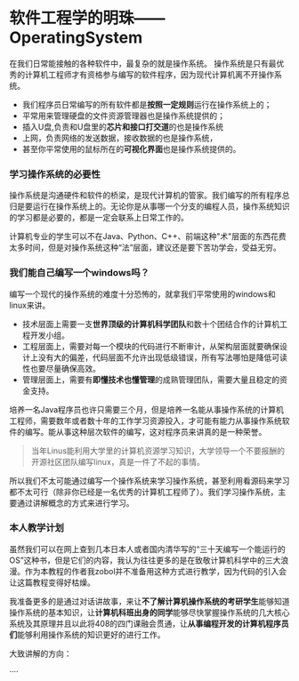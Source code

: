 # 软件工程学的明珠——OperatingSystem

在我们日常能接触的各种软件中，最复杂的就是操作系统。
操作系统是只有最优秀的计算机工程师才有资格参与编写的软件程序，因为现代计算机离不开操作系统。

* 我们程序员日常编写的所有软件都是**按照一定规则**运行在操作系统上的；
* 平常用来管理硬盘的文件资源管理器也是操作系统提供的；
* 插入U盘,负责和U盘里的**芯片和接口打交道**的也是操作系统
* 上网，负责网络的发送数据，接收数据的也是操作系统，
* 甚至你平常使用的鼠标所在的**可视化界面**也是操作系统提供的。

### 学习操作系统的必要性

操作系统是沟通硬件和软件的桥梁，是现代计算机的管家。我们编写的所有程序总归是要运行在操作系统上的。无论你是从事哪一个分支的编程人员，操作系统知识的学习都是必要的，都是一定会联系上日常工作的。

计算机专业的学生可以不在Java、Python、C++、前端这种"术"层面的东西花费太多时间，但是对操作系统这种“法”层面，建议还是要下苦功学会，受益无穷。


### 我们能自己编写一个windows吗？
编写一个现代的操作系统的难度十分恐怖的，就拿我们平常使用的windows和linux来讲。
* 技术层面上需要一支**世界顶级的计算机科学团队**和数十个团结合作的计算机工程开发小组。
* 工程层面上，需要对每一个模块的代码进行不断审计，从架构层面就要确保设计上没有大的偏差，代码层面不允许出现低级错误，所有写法哪怕是降低可读性也要尽量确保高效。
* 管理层面上，需要有**即懂技术也懂管理**的成熟管理团队，需要大量且稳定的资金支持。

培养一名Java程序员也许只需要三个月，但是培养一名能从事操作系统的计算机工程师，需要数年或者数十年的工作学习资源投入，才可能有能力从事操作系统软件的编写。能从事这种层次软件的编写，这对程序员来讲真的是一种荣誉。

>当年Linus能利用大学里的计算机资源学习知识，大学领导一个不要报酬的开源社区团队编写linux，真是一件了不起的事情。 

所以我们不太可能通过编写一个操作系统来学习操作系统，甚至利用看源码来学习都不太可行（除非你已经是一名优秀的计算机工程师了）。我们学习操作系统，主要通过讲解概念的方式来进行学习。



### 本人教学计划
虽然我们可以在网上查到几本日本人或者国内清华写的“三十天编写一个能运行的OS”这种书，但是它们的内容，我认为往往更多的是在致敬计算机科学中的三大浪漫。作为本教程的作者我zobol并不准备用这种方式进行教学，因为代码的引入会让这篇教程变得好枯燥。

我准备更多的是通过对话讲故事，来让**不了解计算机操作系统的考研学生**能够知道操作系统的基本知识，让**计算机科班出身的同学**能够尽快掌握操作系统的几大核心系统及其原理并且以此将408的四门课融会贯通，让**从事编程开发的计算机程序员们**能够利用操作系统的知识更好的进行工作。

大致讲解的方向：


····
